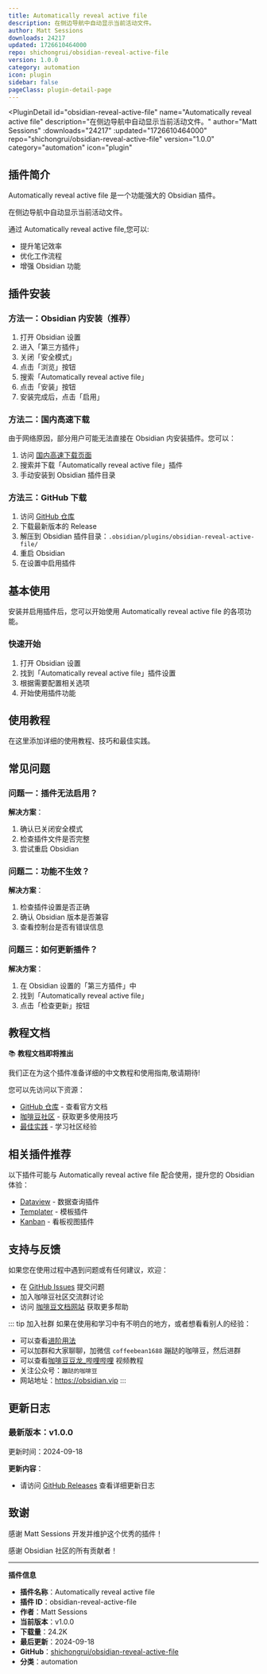 ```yaml
---
title: Automatically reveal active file
description: 在侧边导航中自动显示当前活动文件。
author: Matt Sessions
downloads: 24217
updated: 1726610464000
repo: shichongrui/obsidian-reveal-active-file
version: 1.0.0
category: automation
icon: plugin
sidebar: false
pageClass: plugin-detail-page
---
```


<PluginDetail
  id="obsidian-reveal-active-file"
  name="Automatically reveal active file"
  description="在侧边导航中自动显示当前活动文件。"
  author="Matt Sessions"
  :downloads="24217"
  :updated="1726610464000"
  repo="shichongrui/obsidian-reveal-active-file"
  version="1.0.0"
  category="automation"
  icon="plugin"
>

<!-- AUTO_GENERATED_START -->
## 插件简介

Automatically reveal active file 是一个功能强大的 Obsidian 插件。

在侧边导航中自动显示当前活动文件。

通过 Automatically reveal active file,您可以:

- 提升笔记效率
- 优化工作流程
- 增强 Obsidian 功能

<!-- AUTO_GENERATED_END -->

<!-- AUTO_GENERATED_START -->
## 插件安装

### 方法一：Obsidian 内安装（推荐）

1. 打开 Obsidian 设置
2. 进入「第三方插件」
3. 关闭「安全模式」
4. 点击「浏览」按钮
5. 搜索「Automatically reveal active file」
6. 点击「安装」按钮
7. 安装完成后，点击「启用」

### 方法二：国内高速下载

由于网络原因，部分用户可能无法直接在 Obsidian 内安装插件。您可以：

1. 访问 [国内高速下载页面](/zh/documentation/obsidian-plugins-download.html)
2. 搜索并下载「Automatically reveal active file」插件
3. 手动安装到 Obsidian 插件目录

### 方法三：GitHub 下载

1. 访问 [GitHub 仓库](https://github.com/shichongrui/obsidian-reveal-active-file)
2. 下载最新版本的 Release
3. 解压到 Obsidian 插件目录：`.obsidian/plugins/obsidian-reveal-active-file/`
4. 重启 Obsidian
5. 在设置中启用插件

## 基本使用

安装并启用插件后，您可以开始使用 Automatically reveal active file 的各项功能。

### 快速开始

1. 打开 Obsidian 设置
2. 找到「Automatically reveal active file」插件设置
3. 根据需要配置相关选项
4. 开始使用插件功能

<!-- AUTO_GENERATED_END -->

<!-- CUSTOM_CONTENT_START:tutorial -->
## 使用教程

在这里添加详细的使用教程、技巧和最佳实践。

<!-- CUSTOM_CONTENT_END:tutorial -->

<!-- SHARED_CONTENT_START -->
## 常见问题

### 问题一：插件无法启用？

**解决方案**：
1. 确认已关闭安全模式
2. 检查插件文件是否完整
3. 尝试重启 Obsidian

### 问题二：功能不生效？

**解决方案**：
1. 检查插件设置是否正确
2. 确认 Obsidian 版本是否兼容
3. 查看控制台是否有错误信息

### 问题三：如何更新插件？

**解决方案**：
1. 在 Obsidian 设置的「第三方插件」中
2. 找到「Automatically reveal active file」
3. 点击「检查更新」按钮

## 教程文档

📚 **教程文档即将推出**

我们正在为这个插件准备详细的中文教程和使用指南,敬请期待!

您可以先访问以下资源：
- [GitHub 仓库](https://github.com/shichongrui/obsidian-reveal-active-file) - 查看官方文档
- [咖啡豆社区](/zh/bases/) - 获取更多使用技巧
- [最佳实践](/zh/best-practices/) - 学习社区经验

## 相关插件推荐

以下插件可能与 Automatically reveal active file 配合使用，提升您的 Obsidian 体验：

- [Dataview](/zh/plugins/dataview.html) - 数据查询插件
- [Templater](/zh/plugins/templater-obsidian.html) - 模板插件
- [Kanban](/zh/plugins/obsidian-kanban.html) - 看板视图插件

## 支持与反馈

如果您在使用过程中遇到问题或有任何建议，欢迎：

- 在 [GitHub Issues](https://github.com/shichongrui/obsidian-reveal-active-file/issues) 提交问题
- 加入咖啡豆社区交流群讨论
- 访问 [咖啡豆文档网站](https://obsidian.vip) 获取更多帮助

::: tip 加入社群
如果在使用和学习中有不明白的地方，或者想看看别人的经验：
- 可以查看[进阶用法](/zh/advanced)
- 可以加群和大家聊聊，加微信 `coffeebean1688` 蹦跶的咖啡豆，然后进群
- 可以查看[咖啡豆豆龙_哔哩哔哩](https://space.bilibili.com/618777356) 视频教程
- 关注公众号：`蹦跶的咖啡豆`
- 网站地址：https://obsidian.vip
:::
<!-- SHARED_CONTENT_END -->

<!-- AUTO_GENERATED_START -->
## 更新日志

### 最新版本：v1.0.0

更新时间：2024-09-18

**更新内容**：
- 请访问 [GitHub Releases](https://github.com/shichongrui/obsidian-reveal-active-file/releases) 查看详细更新日志

## 致谢

感谢 Matt Sessions 开发并维护这个优秀的插件！

感谢 Obsidian 社区的所有贡献者！

---

**插件信息**
- **插件名称**：Automatically reveal active file
- **插件 ID**：obsidian-reveal-active-file
- **作者**：Matt Sessions
- **当前版本**：v1.0.0
- **下载量**：24.2K
- **最后更新**：2024-09-18
- **GitHub**：[shichongrui/obsidian-reveal-active-file](https://github.com/shichongrui/obsidian-reveal-active-file)
- **分类**：automation
<!-- AUTO_GENERATED_END -->

</PluginDetail>

